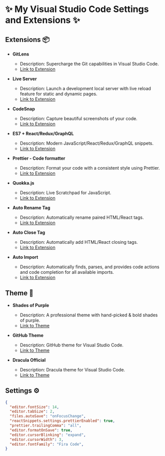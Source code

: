 # ✨ My Visual Studio Code Settings and Extensions ✨

## Extensions 📦

- **GitLens**
  - Description: Supercharge the Git capabilities in Visual Studio Code.
  - [Link to Extension](https://marketplace.visualstudio.com/items/eamodio.gitlens)

- **Live Server**
  - Description: Launch a development local server with live reload feature for static and dynamic pages.
  - [Link to Extension](https://marketplace.visualstudio.com/items/ritwickdey.LiveServer)

- **CodeSnap**
  - Description: Capture beautiful screenshots of your code.
  - [Link to Extension](https://marketplace.visualstudio.com/items/codesnapio/codesnap)

- **ES7 + React/Redux/GraphQL**
  - Description: Modern JavaScript/React/Redux/GraphQL snippets.
  - [Link to Extension](https://marketplace.visualstudio.com/items/dsznajder.es7-react-js-snippets)

- **Prettier - Code formatter**
  - Description: Format your code with a consistent style using Prettier.
  - [Link to Extension](https://marketplace.visualstudio.com/items/esbenp.prettier-vscode)

- **Quokka.js**
  - Description: Live Scratchpad for JavaScript.
  - [Link to Extension](https://marketplace.visualstudio.com/items/wallabyjs.quokka-vscode)

- **Auto Rename Tag**
  - Description: Automatically rename paired HTML/React tags.
  - [Link to Extension](https://marketplace.visualstudio.com/items/formulahendry.auto-rename-tag)

- **Auto Close Tag**
  - Description: Automatically add HTML/React closing tags.
  - [Link to Extension](https://marketplace.visualstudio.com/items/formulahendry.auto-close-tag)

- **Auto Import**
  - Description: Automatically finds, parses, and provides code actions and code completion for all available imports.
  - [Link to Extension](https://marketplace.visualstudio.com/items/steoates.autoimport)


## Theme 🌈

- **Shades of Purple**
  - Description: A professional theme with hand-picked & bold shades of purple.
  - [Link to Theme](https://marketplace.visualstudio.com/items/ahmadawais.shades-of-purple)

- **GitHub Theme**
  - Description: GitHub theme for Visual Studio Code.
  - [Link to Theme](https://marketplace.visualstudio.com/items/gerane.Theme-GitHub)

- **Dracula Official**
  - Description: Dracula theme for Visual Studio Code.
  - [Link to Theme](https://marketplace.visualstudio.com/items/dracula-theme.theme-dracula)
  

## Settings ⚙


```json
{
  "editor.fontSize": 14,
  "editor.tabSize": 2,
  "files.autoSave": "onFocusChange",
  "reactSnippets.settings.prettierEnabled": true,
  "prettier.trailingComma": "all",
  "editor.formatOnSave": true,
  "editor.cursorBlinking": "expand",
  "editor.cursorWidth": 3,
  "editor.fontFamily": "Fira Code",
}
